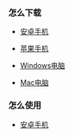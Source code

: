 ### 怎么下载

- [安卓手机](https://github.com/trojan-gfw/igniter/releases/download/v0.1.0-pre-alpha15/app-debug.apk)

- [苹果手机](./docs/iOS-download.md)

- [Windows电脑]()

- [Mac电脑](https://github.com/trojan-gfw/trojan/releases/download/v1.14.1/trojan-1.14.1-macos.zip)

  

### 怎么使用

- [安卓手机](./docs/android-use.md)

